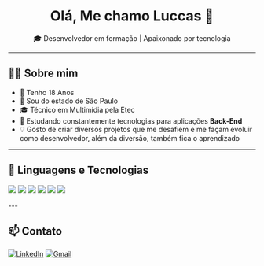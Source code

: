 <h1 align="center"><strong>Olá, Me chamo Luccas 👋</strong></h1>

<p align="center">
  🎓 Desenvolvedor em formação | Apaixonado por tecnologia
</p>

---

## <strong> 👨‍💻 Sobre mim </strong>

- 🙋 Tenho 18 Anos
- 📍 Sou do estado de São Paulo
- 🎓 Técnico em Multimídia pela Etec
- 🎯 Estudando constantemente tecnologias para aplicações **Back-End**
- 💡 Gosto de criar diversos projetos que me desafiem e me façam evoluir como desenvolvedor, além da diversão, também fica o aprendizado

---

## 👾 Linguagens e Tecnologias

<p>
<img src="https://img.shields.io/badge/-Python-333?style=for-the-badge&logo=python&logoColor=yellow">
<img src="https://img.shields.io/badge/-HTML5-E34F26?style=for-the-badge&logo=html5&logoColor=white">
<img src="https://img.shields.io/badge/-CSS3-1572B6?style=for-the-badge&logo=css3&logoColor=white">
<img src="https://img.shields.io/badge/-SQL-07405E?style=for-the-badge&logo=database&logoColor=white">
<img src="https://img.shields.io/badge/-Git-F05032?style=for-the-badge&logo=git&logoColor=white">
<img src="https://img.shields.io/badge/-POO-ec407a?style=for-the-badge">
</p>
---

## 📫 Contato

[![LinkedIn](https://img.shields.io/badge/-LinkedIn-0077B5?style=for-the-badge&logo=linkedin&logoColor=white)](https://www.linkedin.com/in/luccas-cunha/)
[![Gmail](https://img.shields.io/badge/-luccasgc.09@gmail.com-D14836?style=for-the-badge&logo=gmail&logoColor=white)](mailto:luccasgc.dev@gmail.com)

